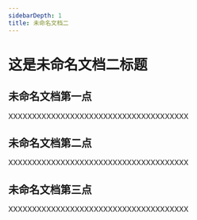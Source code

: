 ```yaml
---
sidebarDepth: 1
title: 未命名文档二
---
```


# 这是未命名文档二标题

## 未命名文档第一点

XXXXXXXXXXXXXXXXXXXXXXXXXXXXXXXXXXXXXX

## 未命名文档第二点

XXXXXXXXXXXXXXXXXXXXXXXXXXXXXXXXXXXXXX

## 未命名文档第三点

XXXXXXXXXXXXXXXXXXXXXXXXXXXXXXXXXXXXXX
